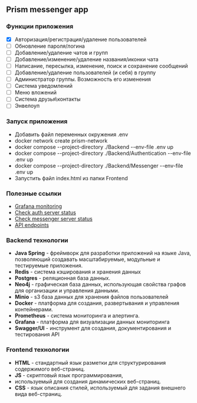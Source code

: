 ## Prism messenger app

### Функции приложения

- [x]  Авторизация/регистрация/удаление пользователей
- [ ]  Обновление пароля/логина
- [ ]  Добавление/удаление чатов и групп
- [ ]  Добавление/изменение/удаление названия/иконки чата
- [ ]  Написание, пересылка, изменение, поиск и сохранение сообщений
- [ ]  Добавление/удаление пользователей (и себя) в группу
- [ ]  Администратор группы. Возможность его изменения
- [ ]  Система уведомлений
- [ ]  Меню вложений
- [ ]  Система друзья\контакты
- [ ]  Энвелоуп

### Запуск приложения

- Добавить файл переменных окружения .env
- docker network create prism-network
- docker compose --project-directory ./Backend --env-file .env up
- docker compose --project-directory ./Backend/Authentication --env-file .env up
- docker compose --project-directory ./Backend/Messenger --env-file .env up
- Запустить файл index.html из папки Frontend

### Полезные ссылки

- [Grafana monitoring](http://localhost:3030)
- [Check auth server status](http://localhost:8090/prism/v1/actuator/health)
- [Check messenger server status](http://localhost:8080/prism/v1/actuator/health)
- [API endpoints](http://localhost:8080/prism/v1/swagger-ui/index.html)

### Backend технологии

- **Java Spring** - фреймворк для разработки
  приложений на языке Java, позволяющий создавать
  масштабируемые, модульные и тестируемые приложения.
- **Redis** - система кэширования и хранения данных
- **Postgres** - реляционная база данных.
- **Neo4j** - графическая база данных,
  использующая свойства графов для организации и
  управления данными.
-  **Minio** - s3 база данных для хранения файлов пользователей
- **Docker** - платформа для создания,
  развертывания и управления контейнерами.
- **Prometheus** - система мониторинга и
  алертинга.
- **Grafana** - платформа для визуализации данных мониторинга
- **Swagger/UI** - инструмент для создания,
  документирования и тестирования API

### Frontend технологии

- **HTML** - стандартный язык разметки для
  структурирования содержимого веб-страниц.
- **JS** - скриптовый язык программирования,
- используемый для создания динамических веб-страниц.
- **CSS** - язык описания стилей, используемый
  для задания внешнего вида веб-страниц.

